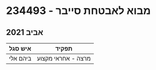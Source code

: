 # 234493 - מבוא לאבטחת סייבר

## אביב 2021

| איש סגל | תפקיד |
| ---- | ---- |
| ביהם אלי | מרצה - אחראי מקצוע |


